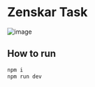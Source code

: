 # Zenskar Task
![image](https://github.com/ishpreet95/zenskar_task/assets/78937026/84295a85-d8ba-477f-a9e3-38a833986df1)

## How to run

```bash
npm i
npm run dev
```
